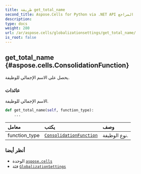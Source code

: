 ```yaml
---
title: طريقة get_total_name
second_title: Aspose.Cells for Python via .NET API المراجع
description:
type: docs
weight: 280
url: /ar/aspose.cells/globalizationsettings/get_total_name/
is_root: false
---
```

##  get_total_name {#aspose.cells.ConsolidationFunction}
يحصل على الاسم الإجمالي للوظيفة.


###  عائدات

الاسم الإجمالي للوظيفة.


```python
def get_total_name(self, function_type):
    ...
```


| معامل| يكتب| وصف|
| :- | :- | :- |
| function_type | [`ConsolidationFunction`](/cells/python-net/ar/aspose.cells/consolidationfunction) | نوع الوظيفة.|



###  أنظر أيضا
* الوحدة [`aspose.cells`](../../)
* فئة [`GlobalizationSettings`](/cells/python-net/ar/aspose.cells/globalizationsettings)
